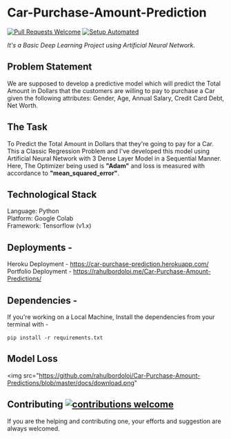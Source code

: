 # Car-Purchase-Amount-Prediction

[![Pull Requests Welcome](https://img.shields.io/badge/PRs-welcome-brightgreen.svg?style=flat)](http://makeapullrequest.com)
[![Setup Automated](https://img.shields.io/badge/setup-automated-blue?logo=gitpod)](https://gitpod.io/from-referrer/)

<i>It's a Basic Deep Learning Project using Artificial Neural Network.</i><br> 

## Problem Statement 
We are supposed to develop a predictive model which will predict the Total Amount in Dollars that the customers are willing to pay to purchase a Car given the following attributes: Gender, Age, Annual Salary, Credit Card Debt, Net Worth.

## The Task
To Predict the Total Amount in Dollars that they're going to pay for a Car. <br>
This a Classic Regression Problem and I've developed this model using Artificial Neural Network with 3 Dense Layer Model in a Sequential Manner. Here, The Optimizer being used is <b>"Adam"</b> and loss is measured with accordance to <b>"mean_squared_error"</b>.<br> 
  
## Technological Stack

 Language: Python <br>
 Platform: Google Colab <br>
 Framework: Tensorflow (v1.x) <br>

 
 ## Deployments - 
 Heroku Deployment - https://car-purchase-prediction.herokuapp.com/ <br>
 Portfolio Deployment - https://rahulbordoloi.me/Car-Purchase-Amount-Predictions/
 
 ## Dependencies - 
 If you're working on a Local Machine, Install the dependencies from your terminal with -
 ```
 pip install -r requirements.txt
 ```
 
 ## Model Loss
 <img src="https://github.com/rahulbordoloi/Car-Purchase-Amount-Predictions/blob/master/docs/download.png"
 
 ## Contributing [![contributions welcome](https://img.shields.io/badge/contributions-welcome-brightgreen.svg?style=flat)](https://github.com/dwyl/esta/issues)

If you are the helping and contributing one, your efforts and suggestion are always welcomed.
 
